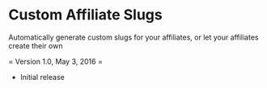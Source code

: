 Custom Affiliate Slugs
====================

Automatically generate custom slugs for your affiliates, or let your affiliates create their own

= Version 1.0, May 3, 2016 =
* Initial release
